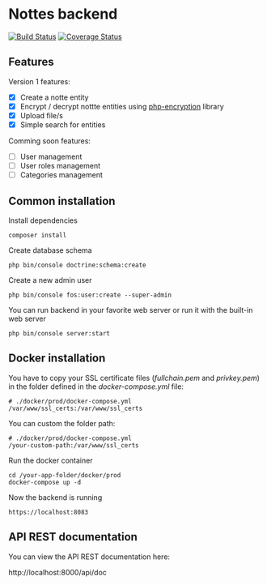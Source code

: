 
Nottes backend
==================

[![Build Status](https://travis-ci.org/viher3/nottes-backend.svg?branch=master)](https://travis-ci.org/viher3/nottes-backend)
[![Coverage Status](https://coveralls.io/repos/github/viher3/nottes-backend/badge.svg?branch=master)](https://coveralls.io/github/viher3/nottes-backend?branch=master)

## Features

Version 1 features:

- [x] Create a notte entity
- [x] Encrypt / decrypt nottte entities using [php-encryption](https://github.com/defuse/php-encryption) library
- [x] Upload file/s
- [x] Simple search for entities

Comming soon features:

- [ ] User management
- [ ] User roles management
- [ ] Categories management

## Common installation

Install dependencies

    composer install

Create database schema

    php bin/console doctrine:schema:create

Create a new admin user

    php bin/console fos:user:create --super-admin

You can run backend in your favorite web server or run it with the built-in web server

    php bin/console server:start


## Docker installation

You have to copy your SSL certificate files (*fullchain.pem* and *privkey.pem*) in the folder defined in the *docker-compose.yml* file:

    # ./docker/prod/docker-compose.yml
    /var/www/ssl_certs:/var/www/ssl_certs

You can custom the folder path:

    # ./docker/prod/docker-compose.yml
    /your-custom-path:/var/www/ssl_certs

Run the docker container

    cd /your-app-folder/docker/prod
    docker-compose up -d

Now the backend is running

    https://localhost:8083

## API REST documentation

You can view the API REST documentation here:

http://localhost:8000/api/doc
